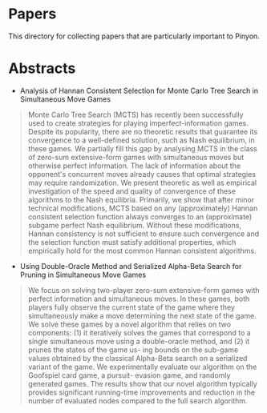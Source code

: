 # Papers

This directory for collecting papers that are particularly important to Pinyon.

# Abstracts

* Analysis of Hannan Consistent Selection for Monte
Carlo Tree Search in Simultaneous Move Games

>  Monte Carlo Tree Search (MCTS) has recently been successfully used to create strategies for playing imperfect-information games. Despite its popularity, there are no theoretic results that guarantee its convergence to a well-defined solution, such as Nash equilibrium, in these games. We partially fill this gap by analysing MCTS in the class of zero-sum extensive-form games with simultaneous moves but otherwise perfect information. The lack of information about the opponent's concurrent moves already causes that optimal strategies may require randomization. We present theoretic as well as empirical investigation of the speed and quality of convergence of these algorithms to the Nash equilibria. Primarily, we show that after minor technical modifications, MCTS based on any (approximately) Hannan consistent selection function always converges to an (approximate) subgame perfect Nash equilibrium. Without these modifications, Hannan consistency is not sufficient to ensure such convergence and the selection function must satisfy additional properties, which empirically hold for the most common Hannan consistent algorithms.

* Using Double-Oracle Method and Serialized Alpha-Beta Search
for Pruning in Simultaneous Move Games

> We focus on solving two-player zero-sum
extensive-form games with perfect information and
simultaneous moves. In these games, both players
fully observe the current state of the game where
they simultaneously make a move determining the
next state of the game. We solve these games by a
novel algorithm that relies on two components: (1)
it iteratively solves the games that correspond to
a single simultaneous move using a double-oracle
method, and (2) it prunes the states of the game us-
ing bounds on the sub-game values obtained by the
classical Alpha-Beta search on a serialized variant
of the game. We experimentally evaluate our
algorithm on the Goofspiel card game, a pursuit-
evasion game, and randomly generated games.
The results show that our novel algorithm typically
provides significant running-time improvements
and reduction in the number of evaluated nodes
compared to the full search algorithm.